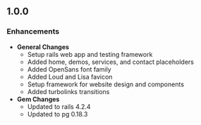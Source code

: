 ## 1.0.0

### Enhancements
- **General Changes**
  - Setup rails web app and testing framework
  - Added home, demos, services, and contact placeholders
  - Added OpenSans font family
  - Added Loud and Lisa favicon
  - Setup framework for website design and components
  - Added turbolinks transitions
- **Gem Changes**
  - Updated to rails 4.2.4
  - Updated to pg 0.18.3
